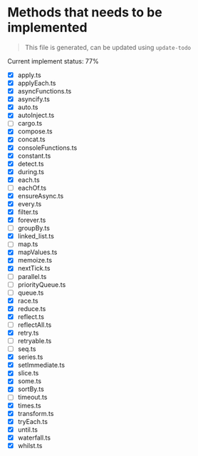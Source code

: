 # Methods that needs to be implemented

> This file is generated, can be updated using `update-todo`

Current implement status: 77%

* [x] apply.ts
* [x] applyEach.ts
* [x] asyncFunctions.ts
* [x] asyncify.ts
* [x] auto.ts
* [x] autoInject.ts
* [ ] cargo.ts
* [x] compose.ts
* [x] concat.ts
* [x] consoleFunctions.ts
* [x] constant.ts
* [x] detect.ts
* [x] during.ts
* [x] each.ts
* [ ] eachOf.ts
* [x] ensureAsync.ts
* [x] every.ts
* [x] filter.ts
* [x] forever.ts
* [ ] groupBy.ts
* [x] linked_list.ts
* [ ] map.ts
* [x] mapValues.ts
* [x] memoize.ts
* [x] nextTick.ts
* [ ] parallel.ts
* [ ] priorityQueue.ts
* [ ] queue.ts
* [x] race.ts
* [x] reduce.ts
* [x] reflect.ts
* [ ] reflectAll.ts
* [x] retry.ts
* [ ] retryable.ts
* [ ] seq.ts
* [x] series.ts
* [x] setImmediate.ts
* [x] slice.ts
* [x] some.ts
* [x] sortBy.ts
* [ ] timeout.ts
* [x] times.ts
* [x] transform.ts
* [x] tryEach.ts
* [x] until.ts
* [x] waterfall.ts
* [x] whilst.ts